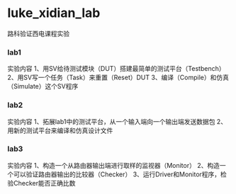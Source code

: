 # luke_xidian_lab
路科验证西电课程实验



### lab1
实验内容
1、用SV给待测试模块（DUT）搭建最简单的测试平台（Testbench）
2、用SV写一个任务（Task）来重置（Reset）DUT
3、编译（Compile）和仿真（Simulate）这个SV程序

### lab2
实验内容
1、拓展lab1中的测试平台，从一个输入端向一个输出端发送数据包
2、用新的测试平台来编译和仿真设计文件

### lab3
实验内容
1、构造一个从路由器输出端进行取样的监视器（Monitor）
2、构造一个可以验证路由器输出的比较器（Checker）
3、运行Driver和Monitor程序，检验Checker能否正确比数